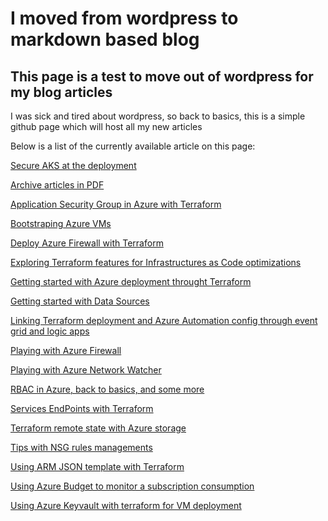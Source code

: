 # I moved from wordpress to markdown based blog
## This page is a test to move out of wordpress for my blog articles

I was sick and tired about wordpress, so back to basics, this is a simple github page which will host all my new articles

Below is a list of the currently available article on this page: 

[Secure AKS at the deployment
](https://github.com/dfrappart/articles/blob/master/Secure%20AKS%20at%20Deployment.md)

[Archive articles in PDF](https://github.com/dfrappart/articles/blob/master/pdf/)

[Application Security Group in Azure with Terraform](https://github.com/dfrappart/articles/blob/master/pdf/Application%20Security%20Group%20in%20Azure%20with%20Terraform.pdf)

[Bootstraping Azure VMs](https://github.com/dfrappart/articles/blob/master/pdf/Bootstraping%20Azure%20VMs.pdf)

[Deploy Azure Firewall with Terraform](https://github.com/dfrappart/articles/blob/master/pdf/Deploy%20Azure%20Firewall%20with%20Terraform.pdf)

[Exploring Terraform features for Infrastructures as Code optimizations](https://github.com/dfrappart/articles/blob/master/pdf/Exploring%20Terraform%20features%20for%20Infrastructure%20as%20Code%20optimizations.pdf)

[Getting started with Azure deployment throught Terraform](https://github.com/dfrappart/articles/blob/master/pdf/Getting%20Started%20with%20Azure%20deployment%20through%20Terraform.pdf)

[Getting started with Data Sources](https://github.com/dfrappart/articles/blob/master/pdf/Getting%20started%20with%20Terraform%20Data%20Source%20-%20Deploy%20on%20existing%20Azure%20infrastructure.pdf)

[Linking Terraform deployment and Azure Automation config through event grid and logic apps](https://github.com/dfrappart/articles/blob/master/pdf/Linking%20Terraform%20deployment%20and%20Azure%20Automation%20config%20through%20Event%20Grid%20and%20Logic%20Apps.pdf)

[Playing with Azure Firewall](https://github.com/dfrappart/articles/blob/master/pdf/Playing%20with%20Azure%20Firewall.pdf)

[Playing with Azure Network Watcher](https://github.com/dfrappart/articles/blob/master/pdf/Playing%20with%20Azure%20Network%20Watcher.pdf)

[RBAC in Azure, back to basics, and some more](https://github.com/dfrappart/articles/blob/master/pdf/RBAC%20in%20Azure%2C%20back%20to%20basics%2C%20and%20some%20more.pdf)

[Services EndPoints with Terraform](https://github.com/dfrappart/articles/blob/master/pdf/Services%20EndPoint%20in%20Subnet%20with%20Terraform.pdf)

[Terraform remote state with Azure storage](https://github.com/dfrappart/articles/blob/master/pdf/Terraform%20remote%20state%20with%20Azure%20storage.pdf)

[Tips with NSG rules managements](https://github.com/dfrappart/articles/blob/master/pdf/Tips%20with%20NSG%20rules%20management%20in%20Azure%20through%20Terraform.pdf)

[Using ARM JSON template with Terraform](https://github.com/dfrappart/articles/blob/master/pdf/Using%20ARM%20JSON%20Template%20with%20Terraform%20-%20A%20use%20cas%20with%20Azure%20Subnet%20Service%20Endpoint.pdf)

[Using Azure Budget to monitor a subscription consumption](https://github.com/dfrappart/articles/blob/master/pdf/Using%20Azure%20Budget%20to%20monitor%20a%20subscription%20consumption.pdf)

[Using Azure Keyvault with terraform for VM deployment](https://github.com/dfrappart/articles/blob/master/pdf/Using%20Azure%20keyvault%20with%20Terraform%20for%20VM%20Deployment.pdf)